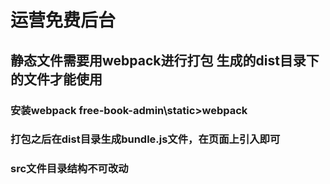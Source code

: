 # 运营免费后台

## 静态文件需要用webpack进行打包  生成的dist目录下的文件才能使用

### 安装webpack    free-book-admin\static>webpack

### 打包之后在dist目录生成bundle.js文件，在页面上引入即可

### src文件目录结构不可改动
